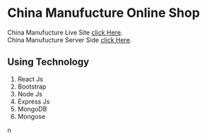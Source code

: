 # China Manufucture Online Shop

China Manufucture Live Site [click Here](https://china-manufucture.web.app/).
</br>
China Manufucture Server Side [click Here](https://github.com/programming-hero-web-course1/manufacturer-website-server-side-RaihanFaruk).

## Using Technology 
1. React Js
2. Bootstrap
3. Node Js
4. Express Js
5. MongoDB
5. Mongose

n
